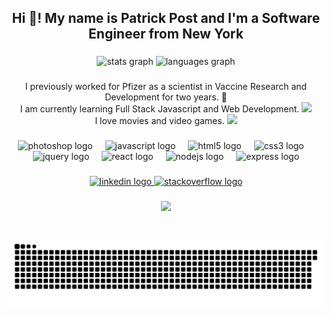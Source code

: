 <h2 align="center">Hi 👋! My name is Patrick Post and I'm a Software Engineer from New York</h2>

###

<div align="center">
  <img src="https://github-readme-stats.vercel.app/api?username=ppost0&hide_title=true&hide_rank=true&show_icons=true&include_all_commits=true&count_private=true&disable_animations=false&theme=dark&locale=en&hide_border=false" height="150" alt="stats graph"  />
  <img src="https://i.giphy.com/tJW2EtfYWyABG.webp" height="150" alt="languages graph"  />
</div>

###

<p align="center">I previously worked for Pfizer as a scientist in Vaccine Research and Development for two years. 💉<br>I am currently learning Full Stack Javascript and Web Development. <img height=30 src=https://user-images.githubusercontent.com/74038190/212257454-16e3712e-945a-4ca2-b238-408ad0bf87e6.gif><br>I love movies and video games.  <img src="https://www.reddit.com/media?url=https%3A%2F%2Fi.redd.it%2Fj3bly1j8icu61.gif" height="30" /> </p>

###

<div align="center">
  <img src="https://cdn.jsdelivr.net/gh/devicons/devicon/icons/photoshop/photoshop-plain.svg" height="30" alt="photoshop logo"  />
  <img width="12" />
  <img src="https://cdn.jsdelivr.net/gh/devicons/devicon/icons/javascript/javascript-original.svg" height="30" alt="javascript logo"  />
  <img width="12" />
  <img src="https://cdn.jsdelivr.net/gh/devicons/devicon/icons/html5/html5-original.svg" height="30" alt="html5 logo"  />
  <img width="12" />
  <img src="https://cdn.jsdelivr.net/gh/devicons/devicon/icons/css3/css3-original.svg" height="30" alt="css3 logo"  />
  <img width="12" />
  <img src="https://cdn.jsdelivr.net/gh/devicons/devicon/icons/jquery/jquery-original.svg" height="30" alt="jquery logo"  />
  <img width="12" />
  <img src="https://cdn.jsdelivr.net/gh/devicons/devicon/icons/react/react-original.svg" height="30" alt="react logo"  />
  <img width="12" />
  <img src="https://cdn.jsdelivr.net/gh/devicons/devicon/icons/nodejs/nodejs-original.svg" height="30" alt="nodejs logo"  />
  <img width="12" />
  <img src="https://cdn.jsdelivr.net/gh/devicons/devicon/icons/express/express-original.svg" height="30" alt="express logo"  />
</div>

###

<div align="center">
  <a href="https://www.linkedin.com/in/patrickppost/" target="_blank">
    <img src="https://user-images.githubusercontent.com/74038190/235294012-0a55e343-37ad-4b0f-924f-c8431d9d2483.gif" height="35" alt="linkedin logo"  />
  </a>
  <a href="https://stackoverflow.com/users/19276572/ppost" target="_blank">
    <img src="https://img.shields.io/static/v1?message=Stackoverflow&logo=stackoverflow&label=&color=FE7A16&logoColor=white&labelColor=&style=for-the-badge" height="35" alt="stackoverflow logo"  />
  </a>
</div>

###


###

<div align="center">
  <img height="200" src="https://media3.giphy.com/media/CchzkJJ6UrQmQ/giphy.gif?cid=ecf05e47rx5gaz1tv0utcvakikfik062ki8hsyrwolbmi6oc&ep=v1_gifs_search&rid=giphy.gif&ct=g"  />
</div>

###

<br clear="both">

<img src="https://github.com/ppost0/ppost0/blob/output/github-contribution-grid-snake-dark.svg" alt="Snake animation" />

###


